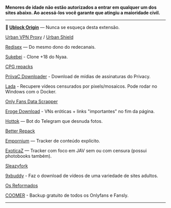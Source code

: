 **Menores de idade não estão autorizados a entrar em qualquer um dos sites abaixo.
Ao acessá-los você garante que atingiu a maioridade civil.**

---

**🌟 [**Ublock Origin**](https://github.com/gorhill/uBlock)** — Nunca se esqueça desta extensão.

[Urban VPN Proxy](https://www.urban-vpn.com/free-products/free-browser-extension/) / [Urban Shield](https://addons.mozilla.org/pt-BR/firefox/addon/urban-shield/)

[Redisex](https://redisex.club) — Do mesmo dono do redecanais.

[Sukebei](https://sukebei.nyaa.si/) - Clone +18 do Nyaa.

[CPG repacks](https://cpgrepacks.site/)

[PriivaC Downloader](https://t.me/tgDownPrivacyBot) - Download de mídias de assinaturas do Privacy.

[Lada](https://github.com/ladaapp/lada) - Recupere vídeos censurados por pixels/mosaicos. Pode rodar no Windows com o Docker.

[Only Fans Data Scrapper](https://github.com/DIGITALCRIMINAL/OnlyFans)

[Eroge Download](https://erogedownload.com/) - VNs eróticas + links "importantes" no fim da página.

[Hottok](https://t.me/hottoknowbot) — Bot do Telegram que desnuda fotos.

[Better Repack](https://dl.betterrepack.com/)

[Empornium](https://empornium.is/) — Tracker de conteúdo explícito.

[ExoticaZ](https://exoticaz.to/) — Tracker com foco em JAV sem ou com censura (possui photobooks também).

[Sleazyfork](https://sleazyfork.org)

[9xbuddy](https://9xbuddy.com/pt) - Faz o download de vídeos de uma variedade de sites adultos.

[Os Reformados](https://osreformados.com/)

[COOMER](https://coomer.su/) - Backup gratuito de todos os Onlyfans e Fansly.

---
